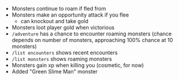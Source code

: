 - Monsters continue to roam if fled from
- Monsters make an opportunity attack if you flee
  - can knockout and take gold 
- Monsters loot player gold when victorious
- `/adventure` has a chance to encounter roaming monsters (chance depends on number of monsters, approaching 100% chance at 10 monsters)
- `/list encounters` shows recent encounters
- `/list monsters` shows roaming monsters
- Monsters gain xp when killing you (cosmetic, for now)
- Added "Green Slime Man" monster
